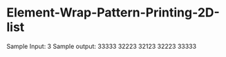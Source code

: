 # Element-Wrap-Pattern-Printing-2D-list
Sample Input: 3 Sample output: 33333 32223 32123 32223 33333
